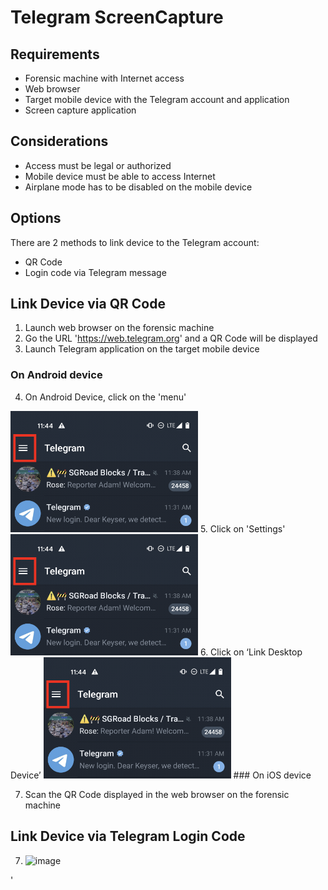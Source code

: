 # Telegram ScreenCapture

## Requirements
* Forensic machine with Internet access
* Web browser
* Target mobile device with the Telegram account and application
* Screen capture application

## Considerations
* Access must be legal or authorized
* Mobile device must be able to access Internet
* Airplane mode has to be disabled on the mobile device

## Options
There are 2 methods to link device to the Telegram account:
* QR Code
* Login code via Telegram message

## Link Device via QR Code
1. Launch web browser on the forensic machine
2. Go the URL 'https://web.telegram.org' and a QR Code will be displayed
3. Launch Telegram application on the target mobile device
### On Android device
4. On Android Device, click on the 'menu'
<img width="300" alt="image" src="https://github.com/cisnerof/img/blob/main/TelegramSaveAs_001.png">
5. Click on 'Settings'
<img width="300" alt="image" src="https://github.com/cisnerof/img/blob/main/TelegramSaveAs_001.png">
6. Click on ‘Link Desktop Device’ 
<img width="300" alt="image" src="https://github.com/cisnerof/img/blob/main/TelegramSaveAs_001.png">
### On iOS device

7. Scan the QR Code displayed in the web browser on the forensic machine

## Link Device via Telegram Login Code

7. <img width="271" alt="image" src="https://user-images.githubusercontent.com/72611848/165307286-55affd5c-fd3f-458e-8295-601659d5326b.png">
'
